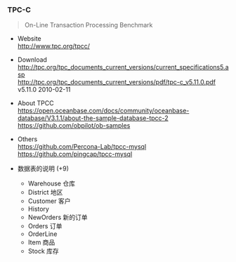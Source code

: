 
### TPC-C
> On-Line Transaction Processing Benchmark

- Website  
  http://www.tpc.org/tpcc/

- Download  
  http://tpc.org/tpc_documents_current_versions/current_specifications5.asp  
  http://tpc.org/tpc_documents_current_versions/pdf/tpc-c_v5.11.0.pdf  
  v5.11.0 2010-02-11  

- About TPCC  
  https://open.oceanbase.com/docs/community/oceanbase-database/V3.1.1/about-the-sample-database-tpcc-2
  https://github.com/obpilot/ob-samples

- Others  
  https://github.com/Percona-Lab/tpcc-mysql  
  https://github.com/pingcap/tpcc-mysql

- 数据表的说明 (+9)
  - Warehouse 仓库
  - District 地区
  - Customer 客户
  - History
  - NewOrders 新的订单
  - Orders 订单
  - OrderLine
  - Item 商品
  - Stock 库存

